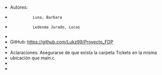 *   Autores:    
*               Luna, Barbara  
*               Ledesma Jurado, Lucas
*
*   GitHub:     https://github.com/Lukz99/Proyecto_FDP
*
*   Aclaraciones: Asegurarse de que exista la carpeta Tickets en la misma
*   ubicación que main.c
*
*
